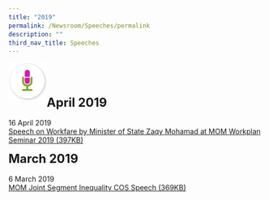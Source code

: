 ```yaml
---
title: "2019"
permalink: /Newsroom/Speeches/permalink
description: ""
third_nav_title: Speeches
---
```


<img class="MicIcon" src="/images/icons/ico_speeches.png" align="left"><br><br><br>


<font size="+2"><b>April 2019</b></font><br><br>
16 April 2019<br>
[Speech on Workfare by Minister of State Zaqy Mohamad at MOM Workplan Seminar 2019  (397KB)](/files/pdf-speeches/2019/april/Speech%20on%20Workfare%20by%20Minister%20of%20State%20Zaqy%20Mohamad%20at%20MOM%20Workplan%20Seminar%202019.pdf)

<font size="+2"><b>March 2019</b></font><br><br>
6 March 2019<br>
[MOM Joint Segment Inequality COS Speech  (369KB)](/files/pdf-speeches/2019/april/MOM%20Joint%20Segment%20Inequality%20COS%20Speech.pdf)
<style>
img.MicIcon {
  height: 15%;
  width: 15%;
}
</style>